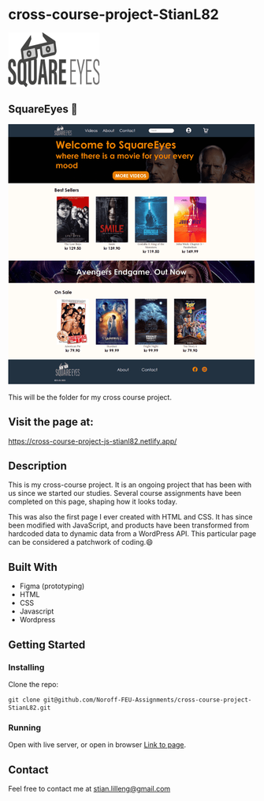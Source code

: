 # cross-course-project-StianL82

![image](/images/Logo.png)

## SquareEyes 🎥

![image](/images/readme/screencapture-cross-course-project-js-stianl82-netlify-app-2024-02-19-18_18_17-min%201-min.png)

This will be the folder for my cross course project.

## Visit the page at:

https://cross-course-project-js-stianl82.netlify.app/

## Description

This is my cross-course project. It is an ongoing project that has been with us since we started our studies. Several course assignments have been completed on this page, shaping how it looks today.

This was also the first page I ever created with HTML and CSS. It has since been modified with JavaScript, and products have been transformed from hardcoded data to dynamic data from a WordPress API. This particular page can be considered a patchwork of coding.😄

## Built With

- Figma (prototyping)
- HTML
- CSS
- Javascript
- Wordpress

## Getting Started

### Installing

Clone the repo:

```
git clone git@github.com/Noroff-FEU-Assignments/cross-course-project-StianL82.git
```

### Running

Open with live server, or open in browser [Link to page](https://cross-course-project-js-stianl82.netlify.app/).

## Contact

Feel free to contact me at stian.lilleng@gmail.com
